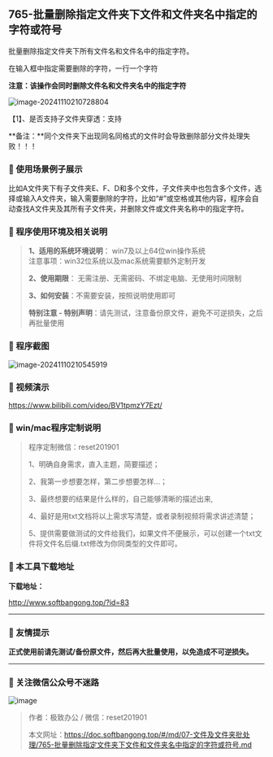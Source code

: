 ## 765-批量删除指定文件夹下文件和文件夹名中指定的字符或符号

批量删除指定文件夹下所有文件名和文件名中的指定字符。  



在输入框中指定需要删除的字符，一行一个字符

**注意：该操作会同时删除文件名和文件夹名中的指定字符**

![image-20241110210728804](https://s2.loli.net/2024/11/10/yJmGc67Wj3SNgEv.png)

【1】、是否支持子文件夹穿透：支持



**备注：**同个文件夹下出现同名同格式的文件时会导致删除部分文件处理失败！！！

### 📑 使用场景例子展示

比如A文件夹下有子文件夹E、F、D和多个文件，子文件夹中也包含多个文件，选择或输入A文件夹，输入需要删除的字符，比如“#”或空格或其他内容，程序会自动查找A文件夹及其所有子文件夹，并删除文件或文件夹名称中的指定字符。

### 📑 程序使用环境及相关说明

> **1、适用的系统环境说明**： win7及以上64位win操作系统  
> 注意事项：win32位系统以及mac系统需要额外定制开发  
>
> **2、使用期限**： 无需注册、无需密码、不绑定电脑、无使用时间限制  
>
> **3、如何安装**：不需要安装，按照说明使用即可  
>
> **特别注意 - 特别声明**：请先测试，注意备份原文件，避免不可逆损失，之后再批量使用

### 📑 程序截图

![image-20241110210545919](https://s2.loli.net/2024/11/10/lvE9y6iq842sbuR.png)

### 📑 视频演示

https://www.bilibili.com/video/BV1tpmzY7Ezt/

### 📑 win/mac程序定制说明

> 程序定制微信：reset201901  
>
> 1、明确自身需求，直入主题，简要描述；
>
> 2、我第一步想要怎样，第二步想要怎样...； 
>
> 3、最终想要的结果是什么样的，自己能够清晰的描述出来,  
>
> 4、最好是用txt文档将以上需求写清楚，或者录制视频将需求讲述清楚；  
>
> 5、提供需要做测试的文件给我们，如果文件不便展示，可以创建一个txt文件将文件名后缀.txt修改为你同类型的文件即可。  

### 📑 本工具下载地址

**下载地址：**

http://www.softbangong.top/?id=83

------

### 📑 友情提示

**正式使用前请先测试/备份原文件，然后再大批量使用，以免造成不可逆损失。**

------

### 📑 关注微信公众号不迷路

![image](https://s2.loli.net/2024/11/02/tK9T7jxLcuv5rUk.png)

> 作者：极致办公  /  微信：reset201901
>
> 本文网址：https://doc.softbangong.top/#/md/07-文件及文件夹批处理/765-批量删除指定文件夹下文件和文件夹名中指定的字符或符号.md